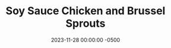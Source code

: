 ---
layout: post
title:  "Soy Sauce Chicken and Brussel Sprouts"
date:   2023-11-28 00:00:00 -0500
categories:
- Recipes
- Chicken
permalink: /recipes/soy-sauce-chicken
image: /assets/Food/Chicken/Soy Sauce/soy-sauce-cover.jpg
ing: soysauce-ing
facts: soysauce-facts
Prep: 15
Rest: 
Cook: 30
Source1: 
Source2: 
tags: 
- roast
- simple
- asian
- cutlet
- breast
- bake
- gochujang
- marinade
Description: This dish is a perfect prepare ahead meal for an easy dinner. I called to marinate the chicken and sprouts, that way it's easier to put together come dinner time. This pairs well with a side of brown rice cooked in the same seasonings listed below.
Instructions: 
- Slice your chicken into evenly sliced thin cutlets, and add to a large bowl. Mix with the seasonings (soy sauce, gochujang, lemon, pepper, paprika, chili powder, and onion powder), and let marinade in the fridge for at least an hour<br><br>

- Meanwhile, prepare the brussel sprouts. Add them to a large bowl and mix with the seasonings (soy sauce, sesame oil, lemon juice, pepper, paprika, chili powder, and garlic powder). Marinate this in the fridge as well<br><br>

- When you're ready to cook, heat your oven to 400F and line 3 cookie sheets with parchment paper. Add the sprouts to one sheet, and the chicken to the other 2 (you might be able to squeeze all the chicken on to one sheet)<br><br>

- Roast the Brussel sprouts for 30 minutes. With 12 minutes left add the chicken to the oven. They should be done at the same time<br><br>
- <center><img src="/assets/Food/Chicken/Soy Sauce/soy-sauce-4.jpg" alt="" class="instruction-image"></center>
---
